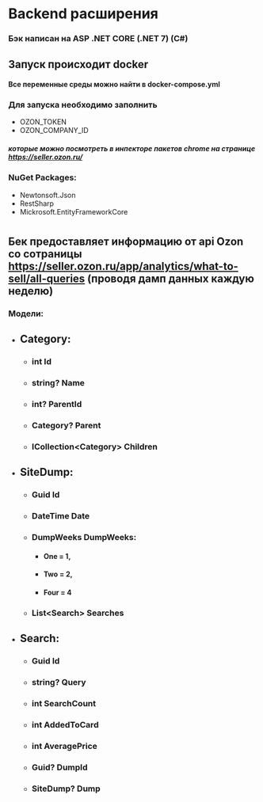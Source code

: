 # Backend расширения

### Бэк написан на ASP .NET CORE (.NET 7) (C#)
## Запуск происходит docker 

#### Все переменные среды можно найти в **docker-compose.yml**
### Для запуска необходимо заполнить 
* OZON_TOKEN
* OZON_COMPANY_ID
##### которые можно посмотреть в инпекторе пакетов chrome на странице https://seller.ozon.ru/

### NuGet Packages:
* Newtonsoft.Json
* RestSharp
* Mickrosoft.EntityFrameworkCore

#

## Бек предоставляет информацию от api Ozon со сотраницы https://seller.ozon.ru/app/analytics/what-to-sell/all-queries (проводя дамп данных каждую неделю)


### Модели:
* ## Category:
    * ### int Id
    * ### string? Name
    * ### int? ParentId
    * ### Category? Parent
    * ### ICollection\<Category\> Children

* ## SiteDump:
    * ### Guid Id
    * ### DateTime Date
    * ### DumpWeeks DumpWeeks:
        * #### One = 1,
        * #### Two = 2,
        * #### Four = 4
    * ### List\<Search\> Searches

* ## Search:
    * ### Guid Id
    * ### string? Query
    * ### int SearchCount
    * ### int AddedToCard
    * ### int AveragePrice
    * ### Guid? DumpId
    * ### SiteDump? Dump
